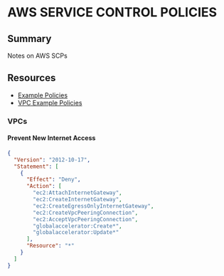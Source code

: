 # AWS SERVICE CONTROL POLICIES

## Summary

Notes on AWS SCPs

## Resources

- [Example Policies](https://docs.aws.amazon.com/organizations/latest/userguide/orgs_manage_policies_scps_examples.html#examples_general)
- [VPC Example Policies](https://docs.aws.amazon.com/organizations/latest/userguide/orgs_manage_policies_scps_examples.html#examples_vpc)

### VPCs

#### Prevent New Internet Access

```json
{
  "Version": "2012-10-17",
  "Statement": [
    {
      "Effect": "Deny",
      "Action": [
        "ec2:AttachInternetGateway",
        "ec2:CreateInternetGateway",
        "ec2:CreateEgressOnlyInternetGateway",
        "ec2:CreateVpcPeeringConnection",
        "ec2:AcceptVpcPeeringConnection",
        "globalaccelerator:Create*",
        "globalaccelerator:Update*"
      ],
      "Resource": "*"
    }
  ]
}
```
